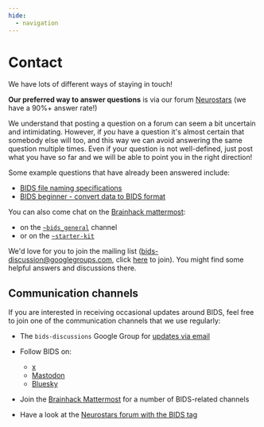 ```yaml
---
hide:
  - navigation
---
```



# Contact

We have lots of different ways of staying in touch!

**Our preferred way to answer questions** is via our forum
[Neurostars](https://neurostars.org/tags/bids) (we have a 90%+ answer rate!)

We understand that posting a question on a forum can seem a bit uncertain and intimidating.
However, if _you_ have a question it's almost certain that somebody else will too,
and this way we can avoid answering the same question multiple times.
Even if your question is not well-defined,
just post what you have so far and we will be able to point you in the right direction!

Some example questions that have already been answered include:

-   [BIDS file naming specifications](https://neurostars.org/t/bids-beginner-convert-data-to-bids-format/1364)
-   [BIDS beginner - convert data to BIDS format](https://neurostars.org/t/bids-beginner-convert-data-to-bids-format/1364)

You can also come chat on the
[Brainhack mattermost](https://mattermost.brainhack.org/):

-   on the [`~bids_general`](https://mattermost.brainhack.org/brainhack/channels/bids_general) channel
-   or on the [`~starter-kit`](https://mattermost.brainhack.org/brainhack/channels/bids-starter-kit) 

We'd love for you to join the mailing list (bids-discussion@googlegroups.com,
click [here](https://groups.google.com/g/bids-discussion) to join).
You might find some helpful answers and discussions there.

## Communication channels

If you are interested in receiving occasional updates around BIDS, feel free to join one of the communication channels that we use regularly:

-   The `bids-discussions` Google Group for [updates via email](https://groups.google.com/g/bids-discussion)

-   Follow BIDS on:
    -   [x](https://x.com/BIDSstandard)
    -   [Mastodon](https://fosstodon.org/@bidsstandard/)
    -   [Bluesky](https://bsky.app/profile/bidsstandard.bsky.social/)

-   Join the [Brainhack Mattermost](https://mattermost.brainhack.org/) for a number of BIDS-related channels

-   Have a look at the [Neurostars forum with the BIDS tag](https://neurostars.org/tag/bids)